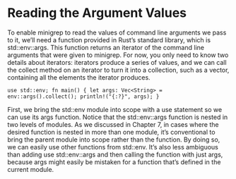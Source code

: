 <h1>Reading the Argument Values</h1>

To enable minigrep to read the values of command line arguments we pass to it, we’ll need a function provided in Rust’s standard library, which is std::env::args. This function returns an iterator of the command line arguments that were given to minigrep. For now, you only need to know two details about iterators: iterators produce a series of values, and we can call the collect method on an iterator to turn it into a collection, such as a vector, containing all the elements the iterator produces.





`use std::env;
fn main() {
    let args: Vec<String> = env::args().collect();
    println!("{:?}", args);
}`


First, we bring the std::env module into scope with a use statement so we can use its args function. Notice that the std::env::args function is nested in two levels of modules. As we discussed in Chapter 7, in cases where the desired function is nested in more than one module, it’s conventional to bring the parent module into scope rather than the function. By doing so, we can easily use other functions from std::env. It’s also less ambiguous than adding use std::env::args and then calling the function with just args, because args might easily be mistaken for a function that’s defined in the current module.

